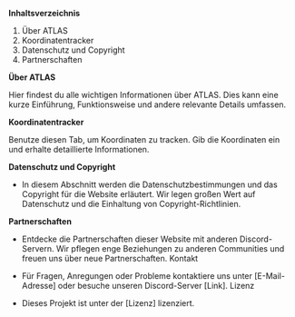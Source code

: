 **Inhaltsverzeichnis**

1. Über ATLAS
2. Koordinatentracker
3. Datenschutz und Copyright
4. Partnerschaften

**Über ATLAS**

Hier findest du alle wichtigen Informationen über ATLAS. Dies kann eine kurze Einführung, Funktionsweise und andere relevante Details umfassen.

**Koordinatentracker**

Benutze diesen Tab, um Koordinaten zu tracken. Gib die Koordinaten ein und erhalte detaillierte Informationen.

**Datenschutz und Copyright**

- In diesem Abschnitt werden die Datenschutzbestimmungen und das Copyright für die Website erläutert. Wir legen großen Wert auf Datenschutz und die Einhaltung von Copyright-Richtlinien.

**Partnerschaften**

- Entdecke die Partnerschaften dieser Website mit anderen Discord-Servern. Wir pflegen enge Beziehungen zu anderen Communities und freuen uns über neue Partnerschaften.
Kontakt

- Für Fragen, Anregungen oder Probleme kontaktiere uns unter [E-Mail-Adresse] oder besuche unseren Discord-Server [Link].
Lizenz

- Dieses Projekt ist unter der [Lizenz] lizenziert.
